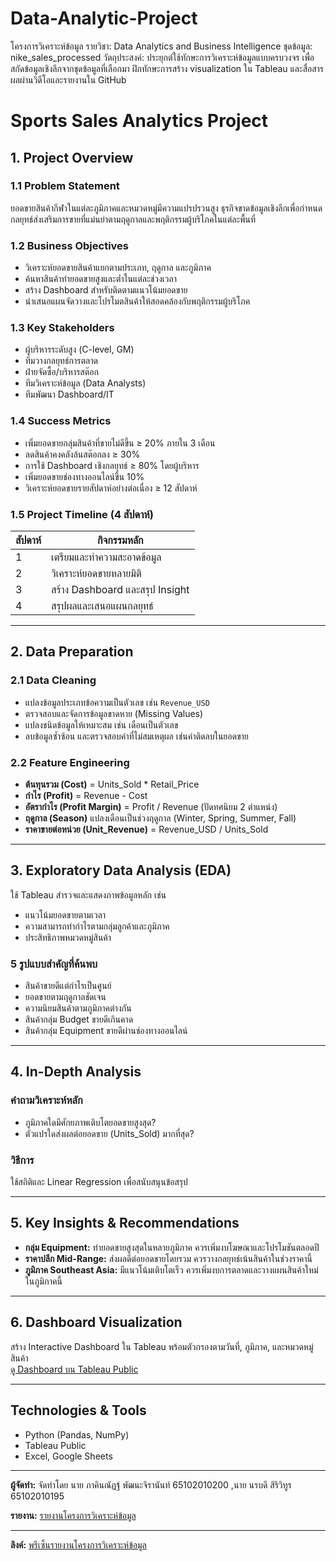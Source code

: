 # Data-Analytic-Project
โครงการวิเคราะห์ข้อมูล รายวิชา: Data Analytics and Business Intelligence 
ชุดข้อมูล: nike_sales_processed 
วัตถุประสงค์: ประยุกต์ใช้ทักษะการวิเคราะห์ข้อมูลแบบครบวงจร เพื่อสกัดข้อมูลเชิงลึกจากชุดข้อมูลที่เลือกมา ฝึกทักษะการสร้าง visualization ใน Tableau และสื่อสารผลผ่านวิดีโอและรายงานใน GitHub

# Sports Sales Analytics Project

## 1. Project Overview

### 1.1 Problem Statement  
ยอดขายสินค้ากีฬาในแต่ละภูมิภาคและหมวดหมู่มีความแปรปรวนสูง ธุรกิจขาดข้อมูลเชิงลึกเพื่อกำหนดกลยุทธ์ส่งเสริมการขายที่แม่นยำตามฤดูกาลและพฤติกรรมผู้บริโภคในแต่ละพื้นที่

### 1.2 Business Objectives  
- วิเคราะห์ยอดขายสินค้าแยกตามประเภท, ฤดูกาล และภูมิภาค  
- ค้นหาสินค้าทำยอดขายสูงและต่ำในแต่ละช่วงเวลา  
- สร้าง Dashboard สำหรับติดตามแนวโน้มยอดขาย  
- นำเสนอแผนจัดวางและโปรโมตสินค้าให้สอดคล้องกับพฤติกรรมผู้บริโภค

### 1.3 Key Stakeholders  
- ผู้บริหารระดับสูง (C-level, GM)  
- ทีมวางกลยุทธ์การตลาด  
- ฝ่ายจัดซื้อ/บริหารสต๊อก  
- ทีมวิเคราะห์ข้อมูล (Data Analysts)  
- ทีมพัฒนา Dashboard/IT  

### 1.4 Success Metrics  
- เพิ่มยอดขายกลุ่มสินค้าที่ขายไม่ดีขึ้น ≥ 20% ภายใน 3 เดือน  
- ลดสินค้าคงคลังล้นสต๊อกลง ≥ 30%  
- การใช้ Dashboard เชิงกลยุทธ์ ≥ 80% โดยผู้บริหาร  
- เพิ่มยอดขายช่องทางออนไลน์ขึ้น 10%  
- วิเคราะห์ยอดขายรายสัปดาห์อย่างต่อเนื่อง ≥ 12 สัปดาห์  

### 1.5 Project Timeline (4 สัปดาห์)  
| สัปดาห์ | กิจกรรมหลัก                 |  
|---------|-----------------------------|  
| 1       | เตรียมและทำความสะอาดข้อมูล   |  
| 2       | วิเคราะห์ยอดขายหลายมิติ      |  
| 3       | สร้าง Dashboard และสรุป Insight |  
| 4       | สรุปผลและเสนอแผนกลยุทธ์      |  

---

## 2. Data Preparation

### 2.1 Data Cleaning  
- แปลงข้อมูลประเภทข้อความเป็นตัวเลข เช่น `Revenue_USD`  
- ตรวจสอบและจัดการข้อมูลขาดหาย (Missing Values)  
- แปลงชนิดข้อมูลให้เหมาะสม เช่น เดือนเป็นตัวเลข  
- ลบข้อมูลซ้ำซ้อน และตรวจสอบค่าที่ไม่สมเหตุผล เช่นค่าติดลบในยอดขาย  

### 2.2 Feature Engineering  
- **ต้นทุนรวม (Cost)** = Units_Sold * Retail_Price  
- **กำไร (Profit)** = Revenue - Cost  
- **อัตรากำไร (Profit Margin)** = Profit / Revenue (ปัดทศนิยม 2 ตำแหน่ง)  
- **ฤดูกาล (Season)** แปลงเดือนเป็นช่วงฤดูกาล (Winter, Spring, Summer, Fall)  
- **ราคาขายต่อหน่วย (Unit_Revenue)** = Revenue_USD / Units_Sold  

---

## 3. Exploratory Data Analysis (EDA)  
ใช้ Tableau สำรวจและแสดงภาพข้อมูลหลัก เช่น  
- แนวโน้มยอดขายตามเวลา  
- ความสามารถทำกำไรตามกลุ่มลูกค้าและภูมิภาค  
- ประสิทธิภาพหมวดหมู่สินค้า  

### 5 รูปแบบสำคัญที่ค้นพบ  
- สินค้าขายดีแต่กำไรเป็นศูนย์  
- ยอดขายตามฤดูกาลชัดเจน  
- ความนิยมสินค้าตามภูมิภาคต่างกัน  
- สินค้ากลุ่ม Budget ขายดีเกินคาด  
- สินค้ากลุ่ม Equipment ขายดีผ่านช่องทางออนไลน์  

---

## 4. In-Depth Analysis  

### คำถามวิเคราะห์หลัก  
- ภูมิภาคใดมีศักยภาพเติบโตยอดขายสูงสุด?  
- ตัวแปรใดส่งผลต่อยอดขาย (Units_Sold) มากที่สุด?  

### วิธีการ  
ใช้สถิติและ Linear Regression เพื่อสนับสนุนข้อสรุป  

---

## 5. Key Insights & Recommendations  

- **กลุ่ม Equipment:** ทำยอดขายสูงสุดในหลายภูมิภาค ควรเพิ่มงบโฆษณาและโปรโมชันตลอดปี  
- **ราคาปลีก Mid-Range:** ส่งผลดีต่อยอดขายโดยรวม ควรวางกลยุทธ์เน้นสินค้าในช่วงราคานี้  
- **ภูมิภาค Southeast Asia:** มีแนวโน้มเติบโตเร็ว ควรเพิ่มงบการตลาดและวางแผนสินค้าใหม่ในภูมิภาคนี้  

---

## 6. Dashboard Visualization  
สร้าง Interactive Dashboard ใน Tableau พร้อมตัวกรองตามวันที่, ภูมิภาค, และหมวดหมู่สินค้า  
[ดู Dashboard บน Tableau Public](https://public.tableau.com/app/profile/narabadee.sirivitoon/viz/DataAnalyticTermProjec/Dashboard1?publish=yes)

---

## Technologies & Tools  
- Python (Pandas, NumPy)  
- Tableau Public  
- Excel, Google Sheets  

---

**ผู้จัดทำ:** จัดทำโดย
นาย ภาคินณัฏฐ์ พัฒนะจิรานันท์ 65102010200
,นาย นรบดี สิริวิทูร 65102010195

**รายงาน:** [รายงานโครงการวิเคราะห์ข้อมูล ](https://docs.google.com/document/d/1w3r7ri_YLJlhVHGgxqlmv1ayr683hJuOho7DX_Tjpfk/edit?usp=sharing) 

---
**ลิงค์:** [พรีเซ็นรายงานโครงการวิเคราะห์ข้อมูล ]([https://docs.google.com/document/d/1w3r7ri_YLJlhVHGgxqlmv1ayr683hJuOho7DX_Tjpfk/edit?usp=sharing](https://youtu.be/hoJGA98e6Zg)) 


